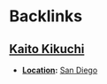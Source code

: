 
# Backlinks
## [Kaito Kikuchi](<Kaito Kikuchi.md>)
- **[Location](<Location.md>):** [San Diego](<San Diego.md>)

